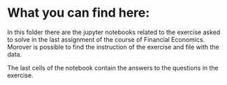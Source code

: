 # What you can find here:
In this folder there are the jupyter notebooks related to the exercise asked to solve in the last assignment of the course of Financial Economics. Morover is possible to find the instruction of the exercise and file with the data.

The last cells of the notebook contain the answers to the questions in the exercise.
